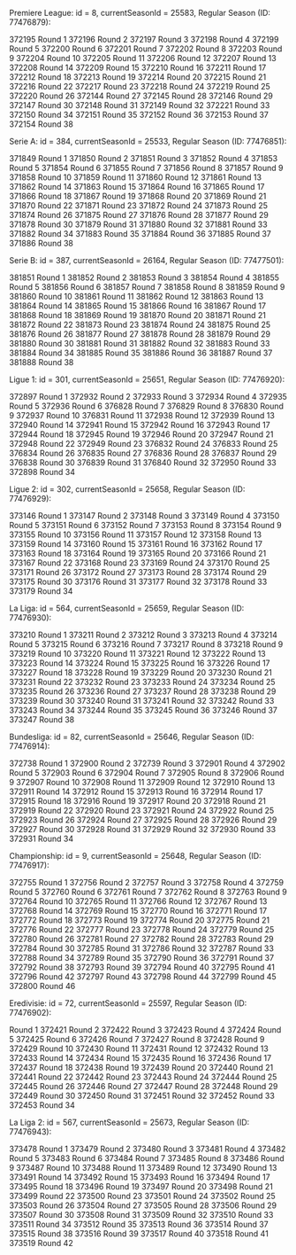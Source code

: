 Premiere League: id = 8, currentSeasonId = 25583, Regular Season (ID: 77476879):

372195
Round 1
372196
Round 2
372197
Round 3
372198
Round 4
372199
Round 5
372200
Round 6
372201
Round 7
372202
Round 8
372203
Round 9
372204
Round 10
372205
Round 11
372206
Round 12
372207
Round 13
372208
Round 14
372209
Round 15
372210
Round 16
372211
Round 17
372212
Round 18
372213
Round 19
372214
Round 20
372215
Round 21
372216
Round 22
372217
Round 23
372218
Round 24
372219
Round 25
372220
Round 26
372144
Round 27
372145
Round 28
372146
Round 29
372147
Round 30
372148
Round 31
372149
Round 32
372221
Round 33
372150
Round 34
372151
Round 35
372152
Round 36
372153
Round 37
372154
Round 38

Serie A: id = 384, currentSeasonId = 25533, Regular Season (ID: 77476851):

371849
Round 1
371850
Round 2
371851
Round 3
371852
Round 4
371853
Round 5
371854
Round 6
371855
Round 7
371856
Round 8
371857
Round 9
371858
Round 10
371859
Round 11
371860
Round 12
371861
Round 13
371862
Round 14
371863
Round 15
371864
Round 16
371865
Round 17
371866
Round 18
371867
Round 19
371868
Round 20
371869
Round 21
371870
Round 22
371871
Round 23
371872
Round 24
371873
Round 25
371874
Round 26
371875
Round 27
371876
Round 28
371877
Round 29
371878
Round 30
371879
Round 31
371880
Round 32
371881
Round 33
371882
Round 34
371883
Round 35
371884
Round 36
371885
Round 37
371886
Round 38

Serie B: id = 387, currentSeasonId = 26164, Regular Season (ID: 77477501):

381851
Round 1
381852
Round 2
381853
Round 3
381854
Round 4
381855
Round 5
381856
Round 6
381857
Round 7
381858
Round 8
381859
Round 9
381860
Round 10
381861
Round 11
381862
Round 12
381863
Round 13
381864
Round 14
381865
Round 15
381866
Round 16
381867
Round 17
381868
Round 18
381869
Round 19
381870
Round 20
381871
Round 21
381872
Round 22
381873
Round 23
381874
Round 24
381875
Round 25
381876
Round 26
381877
Round 27
381878
Round 28
381879
Round 29
381880
Round 30
381881
Round 31
381882
Round 32
381883
Round 33
381884
Round 34
381885
Round 35
381886
Round 36
381887
Round 37
381888
Round 38


Ligue 1: id = 301, currentSeasonId = 25651, Regular Season (ID: 77476920):

372897
Round 1
372932
Round 2
372933
Round 3
372934
Round 4
372935
Round 5
372936
Round 6
376828
Round 7
376829
Round 8
376830
Round 9
372937
Round 10
376831
Round 11
372938
Round 12
372939
Round 13
372940
Round 14
372941
Round 15
372942
Round 16
372943
Round 17
372944
Round 18
372945
Round 19
372946
Round 20
372947
Round 21
372948
Round 22
372949
Round 23
376832
Round 24
376833
Round 25
376834
Round 26
376835
Round 27
376836
Round 28
376837
Round 29
376838
Round 30
376839
Round 31
376840
Round 32
372950
Round 33
372898
Round 34

Ligue 2: id = 302, currentSeasonId = 25658, Regular Season (ID: 77476929):

373146
Round 1
373147
Round 2
373148
Round 3
373149
Round 4
373150
Round 5
373151
Round 6
373152
Round 7
373153
Round 8
373154
Round 9
373155
Round 10
373156
Round 11
373157
Round 12
373158
Round 13
373159
Round 14
373160
Round 15
373161
Round 16
373162
Round 17
373163
Round 18
373164
Round 19
373165
Round 20
373166
Round 21
373167
Round 22
373168
Round 23
373169
Round 24
373170
Round 25
373171
Round 26
373172
Round 27
373173
Round 28
373174
Round 29
373175
Round 30
373176
Round 31
373177
Round 32
373178
Round 33
373179
Round 34

La Liga: id = 564, currentSeasonId = 25659, Regular Season (ID: 77476930):

373210
Round 1
373211
Round 2
373212
Round 3
373213
Round 4
373214
Round 5
373215
Round 6
373216
Round 7
373217
Round 8
373218
Round 9
373219
Round 10
373220
Round 11
373221
Round 12
373222
Round 13
373223
Round 14
373224
Round 15
373225
Round 16
373226
Round 17
373227
Round 18
373228
Round 19
373229
Round 20
373230
Round 21
373231
Round 22
373232
Round 23
373233
Round 24
373234
Round 25
373235
Round 26
373236
Round 27
373237
Round 28
373238
Round 29
373239
Round 30
373240
Round 31
373241
Round 32
373242
Round 33
373243
Round 34
373244
Round 35
373245
Round 36
373246
Round 37
373247
Round 38

Bundesliga: id = 82, currentSeasonId = 25646, Regular Season (ID: 77476914):


372738
Round 1
372900
Round 2
372739
Round 3
372901
Round 4
372902
Round 5
372903
Round 6
372904
Round 7
372905
Round 8
372906
Round 9
372907
Round 10
372908
Round 11
372909
Round 12
372910
Round 13
372911
Round 14
372912
Round 15
372913
Round 16
372914
Round 17
372915
Round 18
372916
Round 19
372917
Round 20
372918
Round 21
372919
Round 22
372920
Round 23
372921
Round 24
372922
Round 25
372923
Round 26
372924
Round 27
372925
Round 28
372926
Round 29
372927
Round 30
372928
Round 31
372929
Round 32
372930
Round 33
372931
Round 34

Championship: id = 9, currentSeasonId = 25648, Regular Season (ID: 77476917):

372755
Round 1
372756
Round 2
372757
Round 3
372758
Round 4
372759
Round 5
372760
Round 6
372761
Round 7
372762
Round 8
372763
Round 9
372764
Round 10
372765
Round 11
372766
Round 12
372767
Round 13
372768
Round 14
372769
Round 15
372770
Round 16
372771
Round 17
372772
Round 18
372773
Round 19
372774
Round 20
372775
Round 21
372776
Round 22
372777
Round 23
372778
Round 24
372779
Round 25
372780
Round 26
372781
Round 27
372782
Round 28
372783
Round 29
372784
Round 30
372785
Round 31
372786
Round 32
372787
Round 33
372788
Round 34
372789
Round 35
372790
Round 36
372791
Round 37
372792
Round 38
372793
Round 39
372794
Round 40
372795
Round 41
372796
Round 42
372797
Round 43
372798
Round 44
372799
Round 45
372800
Round 46

Eredivisie: id = 72, currentSeasonId = 25597, Regular Season (ID: 77476902):


Round 1
372421
Round 2
372422
Round 3
372423
Round 4
372424
Round 5
372425
Round 6
372426
Round 7
372427
Round 8
372428
Round 9
372429
Round 10
372430
Round 11
372431
Round 12
372432
Round 13
372433
Round 14
372434
Round 15
372435
Round 16
372436
Round 17
372437
Round 18
372438
Round 19
372439
Round 20
372440
Round 21
372441
Round 22
372442
Round 23
372443
Round 24
372444
Round 25
372445
Round 26
372446
Round 27
372447
Round 28
372448
Round 29
372449
Round 30
372450
Round 31
372451
Round 32
372452
Round 33
372453
Round 34


La Liga 2: id = 567, currentSeasonId = 25673, Regular Season (ID: 77476943):

373478
Round 1
373479
Round 2
373480
Round 3
373481
Round 4
373482
Round 5
373483
Round 6
373484
Round 7
373485
Round 8
373486
Round 9
373487
Round 10
373488
Round 11
373489
Round 12
373490
Round 13
373491
Round 14
373492
Round 15
373493
Round 16
373494
Round 17
373495
Round 18
373496
Round 19
373497
Round 20
373498
Round 21
373499
Round 22
373500
Round 23
373501
Round 24
373502
Round 25
373503
Round 26
373504
Round 27
373505
Round 28
373506
Round 29
373507
Round 30
373508
Round 31
373509
Round 32
373510
Round 33
373511
Round 34
373512
Round 35
373513
Round 36
373514
Round 37
373515
Round 38
373516
Round 39
373517
Round 40
373518
Round 41
373519
Round 42



